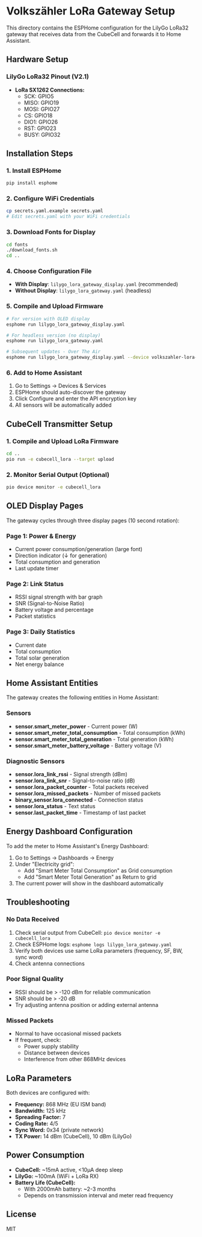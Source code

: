 # Volkszähler LoRa Gateway Setup

This directory contains the ESPHome configuration for the LilyGo LoRa32 gateway that receives data from the CubeCell and forwards it to Home Assistant.

## Hardware Setup

### LilyGo LoRa32 Pinout (V2.1)
- **LoRa SX1262 Connections:**
  - SCK: GPIO5
  - MISO: GPIO19
  - MOSI: GPIO27
  - CS: GPIO18
  - DIO1: GPIO26
  - RST: GPIO23
  - BUSY: GPIO32

## Installation Steps

### 1. Install ESPHome
```bash
pip install esphome
```

### 2. Configure WiFi Credentials
```bash
cp secrets.yaml.example secrets.yaml
# Edit secrets.yaml with your WiFi credentials
```

### 3. Download Fonts for Display
```bash
cd fonts
./download_fonts.sh
cd ..
```

### 4. Choose Configuration File
- **With Display**: `lilygo_lora_gateway_display.yaml` (recommended)
- **Without Display**: `lilygo_lora_gateway.yaml` (headless)

### 5. Compile and Upload Firmware
```bash
# For version with OLED display
esphome run lilygo_lora_gateway_display.yaml

# For headless version (no display)
esphome run lilygo_lora_gateway.yaml

# Subsequent updates - Over The Air
esphome run lilygo_lora_gateway_display.yaml --device volkszahler-lora-gateway.local
```

### 6. Add to Home Assistant
1. Go to Settings → Devices & Services
2. ESPHome should auto-discover the gateway
3. Click Configure and enter the API encryption key
4. All sensors will be automatically added

## CubeCell Transmitter Setup

### 1. Compile and Upload LoRa Firmware
```bash
cd ..
pio run -e cubecell_lora --target upload
```

### 2. Monitor Serial Output (Optional)
```bash
pio device monitor -e cubecell_lora
```

## OLED Display Pages

The gateway cycles through three display pages (10 second rotation):

### Page 1: Power & Energy
- Current power consumption/generation (large font)
- Direction indicator (↓ for generation)
- Total consumption and generation
- Last update timer

### Page 2: Link Status
- RSSI signal strength with bar graph
- SNR (Signal-to-Noise Ratio)
- Battery voltage and percentage
- Packet statistics

### Page 3: Daily Statistics
- Current date
- Total consumption
- Total solar generation
- Net energy balance

## Home Assistant Entities

The gateway creates the following entities in Home Assistant:

### Sensors
- **sensor.smart_meter_power** - Current power (W)
- **sensor.smart_meter_total_consumption** - Total consumption (kWh)
- **sensor.smart_meter_total_generation** - Total generation (kWh)
- **sensor.smart_meter_battery_voltage** - Battery voltage (V)

### Diagnostic Sensors
- **sensor.lora_link_rssi** - Signal strength (dBm)
- **sensor.lora_link_snr** - Signal-to-noise ratio (dB)
- **sensor.lora_packet_counter** - Total packets received
- **sensor.lora_missed_packets** - Number of missed packets
- **binary_sensor.lora_connected** - Connection status
- **sensor.lora_status** - Text status
- **sensor.last_packet_time** - Timestamp of last packet

## Energy Dashboard Configuration

To add the meter to Home Assistant's Energy Dashboard:

1. Go to Settings → Dashboards → Energy
2. Under "Electricity grid":
   - Add "Smart Meter Total Consumption" as Grid consumption
   - Add "Smart Meter Total Generation" as Return to grid
3. The current power will show in the dashboard automatically

## Troubleshooting

### No Data Received
1. Check serial output from CubeCell: `pio device monitor -e cubecell_lora`
2. Check ESPHome logs: `esphome logs lilygo_lora_gateway.yaml`
3. Verify both devices use same LoRa parameters (frequency, SF, BW, sync word)
4. Check antenna connections

### Poor Signal Quality
- RSSI should be > -120 dBm for reliable communication
- SNR should be > -20 dB
- Try adjusting antenna position or adding external antenna

### Missed Packets
- Normal to have occasional missed packets
- If frequent, check:
  - Power supply stability
  - Distance between devices
  - Interference from other 868MHz devices

## LoRa Parameters

Both devices are configured with:
- **Frequency:** 868 MHz (EU ISM band)
- **Bandwidth:** 125 kHz
- **Spreading Factor:** 7
- **Coding Rate:** 4/5
- **Sync Word:** 0x34 (private network)
- **TX Power:** 14 dBm (CubeCell), 10 dBm (LilyGo)

## Power Consumption

- **CubeCell:** ~15mA active, <10µA deep sleep
- **LilyGo:** ~100mA (WiFi + LoRa RX)
- **Battery Life (CubeCell):** 
  - With 2000mAh battery: ~2-3 months
  - Depends on transmission interval and meter read frequency

## License

MIT